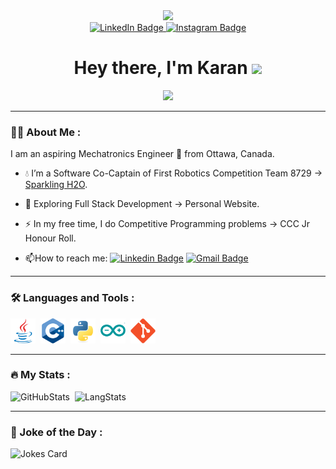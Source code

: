 <div id="header" align="center">
  <img src="https://media.giphy.com/media/bGgsc5mWoryfgKBx1u/giphy.gif" width="100"/>
</div>
<div id="badges" align="center">
  <a href="https://www.linkedin.com/in/karan-chawla-327448283/">
    <img src="https://img.shields.io/badge/LinkedIn-blue?logo=linkedin&logoColor=white&style=for-the-badge" alt="LinkedIn Badge"/>
  </a>
  <a href="https://www.instagram.com/_karan.chawla/">
    <img src="https://img.shields.io/badge/Instagram-purple?logo=instagram&logoColor=white&style=for-the-badge" alt="Instagram Badge"/>
  </a>
</div>
<h1 align="center">
  Hey there, I'm Karan
  <img src="https://media.giphy.com/media/hvRJCLFzcasrR4ia7z/giphy.gif" width="30px"/>
</h1>
<div align="center">
  <img src="https://media.giphy.com/media/f3iwJFOVOwuy7K6FFw/giphy.gif" width="600"/>
</div>

---

### :man_technologist: About Me :
I am an aspiring Mechatronics Engineer :robot: from Ottawa, Canada.
- :droplet: I’m a Software Co-Captain of First Robotics Competition Team 8729 -> [Sparkling H2O](https://syrc.ca/).

- :seedling: Exploring Full Stack Development -> Personal Website.

- :zap: In my free time, I do Competitive Programming problems -> CCC Jr Honour Roll.

- :mailbox:How to reach me: [![Linkedin Badge](https://img.shields.io/badge/-KaranChawla-blue?style=for-the-badge&logo=Linkedin&logoColor=white)](linkedin.com/in/karan-chawla-327448283/) [![Gmail Badge](https://img.shields.io/badge/-karan.chawlad-darkred?style=for-the-badge&logo=Gmail&logoColor=white)](https://mail.google.com/mail/?view=cm&fs=1&to=karan.chawlad@gmail.com)

---

### :hammer_and_wrench: Languages and Tools :
<div>
  <img src="https://github.com/devicons/devicon/blob/master/icons/java/java-original.svg" title="Java" alt="Java" width="40" height="40"/>&nbsp;
  <img src="https://github.com/devicons/devicon/blob/master/icons/cplusplus/cplusplus-original.svg" title="C++" alt="C++" width="40" height="40"/>&nbsp;
  <img src="https://github.com/devicons/devicon/blob/master/icons/python/python-original.svg" title="Python" alt="Python" width="40" height="40"/>&nbsp;
  <img src="https://github.com/devicons/devicon/blob/master/icons/arduino/arduino-original.svg" title="Arduino" alt="Arduino" width="40" height="40"/>&nbsp;
  <img src="https://github.com/devicons/devicon/blob/master/icons/git/git-original.svg" title="Git" alt="Git" width="40" height="40"/>&nbsp;
</div>

---

### :fire: My Stats :
<div>
  <img src="http://github-readme-streak-stats.herokuapp.com?user=KaranChawlaD&theme=synthwave&hide_border=true" title="GitHubStats" alt="GitHubStats" height="150"/>&nbsp;
  <img src="https://github-readme-stats.vercel.app/api/top-langs/?username=KaranChawlaD&layout=compact&theme=synthwave&hide_border=true" title="LangStats" alt="LangStats" height="150"/>&nbsp;
</div>

---

### :rofl: Joke of the Day :
![Jokes Card](https://readme-jokes.vercel.app/api?hideBorder&theme=synthwave)
